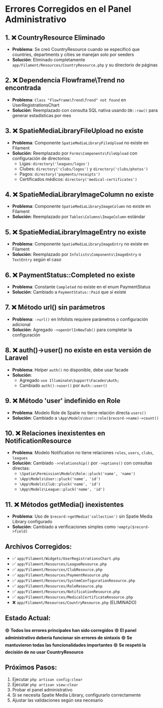 # Errores Corregidos en el Panel Administrativo

## 1. ❌ CountryResource Eliminado
- **Problema**: Se creó CountryResource cuando se especificó que countries, departments y cities se manejan solo por seeders
- **Solución**: Eliminado completamente `app/Filament/Resources/CountryResource.php` y su directorio de páginas

## 2. ❌ Dependencia Flowframe\Trend no encontrada
- **Problema**: `Class "Flowframe\Trend\Trend" not found` en UserRegistrationsChart
- **Solución**: Reemplazado con consulta SQL nativa usando `DB::raw()` para generar estadísticas por mes

## 3. ❌ SpatieMediaLibraryFileUpload no existe
- **Problema**: Componente `SpatieMediaLibraryFileUpload` no existe en Filament
- **Solución**: Reemplazado por `Forms\Components\FileUpload` con configuración de directorios:
  - Ligas: `directory('leagues/logos')`
  - Clubes: `directory('clubs/logos')` y `directory('clubs/photos')`
  - Pagos: `directory('payments/receipts')`
  - Certificados médicos: `directory('medical-certificates')`

## 4. ❌ SpatieMediaLibraryImageColumn no existe
- **Problema**: Componente `SpatieMediaLibraryImageColumn` no existe en Filament
- **Solución**: Reemplazado por `Tables\Columns\ImageColumn` estándar

## 5. ❌ SpatieMediaLibraryImageEntry no existe
- **Problema**: Componente `SpatieMediaLibraryImageEntry` no existe en Filament
- **Solución**: Reemplazado por `Infolists\Components\ImageEntry` o `TextEntry` según el caso

## 6. ❌ PaymentStatus::Completed no existe
- **Problema**: Constante `Completed` no existe en el enum PaymentStatus
- **Solución**: Cambiado a `PaymentStatus::Paid` que sí existe

## 7. ❌ Método url() sin parámetros
- **Problema**: `->url()` en Infolists requiere parámetros o configuración adicional
- **Solución**: Agregado `->openUrlInNewTab()` para completar la configuración

## 8. ❌ auth()->user() no existe en esta versión de Laravel
- **Problema**: Helper `auth()` no disponible, debe usar facade
- **Solución**: 
  - Agregado `use Illuminate\Support\Facades\Auth;`
  - Cambiado `auth()->user()` por `Auth::user()`

## 9. ❌ Método 'user' indefinido en Role
- **Problema**: Modelo Role de Spatie no tiene relación directa `users()`
- **Solución**: Cambiado a `\App\Models\User::role($record->name)->count()`

## 10. ❌ Relaciones inexistentes en NotificationResource
- **Problema**: Modelo Notification no tiene relaciones `roles`, `users`, `clubs`, `leagues`
- **Solución**: Cambiado `->relationship()` por `->options()` con consultas directas:
  - `\Spatie\Permission\Models\Role::pluck('name', 'name')`
  - `\App\Models\User::pluck('name', 'id')`
  - `\App\Models\Club::pluck('name', 'id')`
  - `\App\Models\League::pluck('name', 'id')`

## 11. ❌ Métodos getMedia() inexistentes
- **Problema**: Uso de `$record->getMedia('collection')` sin Spatie Media Library configurado
- **Solución**: Cambiado a verificaciones simples como `!empty($record->field)`

## Archivos Corregidos:
- ✅ `app/Filament/Widgets/UserRegistrationsChart.php`
- ✅ `app/Filament/Resources/LeagueResource.php`
- ✅ `app/Filament/Resources/ClubResource.php`
- ✅ `app/Filament/Resources/PaymentResource.php`
- ✅ `app/Filament/Resources/SystemConfigurationResource.php`
- ✅ `app/Filament/Resources/RoleResource.php`
- ✅ `app/Filament/Resources/NotificationResource.php`
- ✅ `app/Filament/Resources/MedicalCertificateResource.php`
- ❌ `app/Filament/Resources/CountryResource.php` (ELIMINADO)

## Estado Actual:
🟢 **Todos los errores principales han sido corregidos**
🟢 **El panel administrativo debería funcionar sin errores de sintaxis**
🟢 **Se mantuvieron todas las funcionalidades importantes**
🟢 **Se respetó la decisión de no usar CountryResource**

## Próximos Pasos:
1. Ejecutar `php artisan config:clear`
2. Ejecutar `php artisan view:clear`
3. Probar el panel administrativo
4. Si se necesita Spatie Media Library, configurarlo correctamente
5. Ajustar las validaciones según sea necesario
